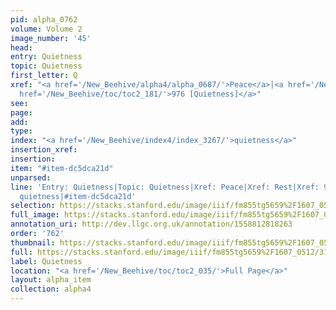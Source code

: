 ```yaml
---
pid: alpha_0762
volume: Volume 2
image_number: '45'
head: 
entry: Quietness
topic: Quietness
first_letter: Q
xref: "<a href='/New_Beehive/alpha4/alpha_0687/'>Peace</a>|<a href='/New_Beehive/alpha4/alpha_0791/'>Rest</a>|<a
  href='/New_Beehive/toc/toc2_181/'>976 [Quietness]</a>"
see: 
page: 
add: 
type: 
index: "<a href='/New_Beehive/index4/index_3267/'>quietness</a>"
insertion_xref: 
insertion: 
item: "#item-dc5dca21d"
unparsed: 
line: 'Entry: Quietness|Topic: Quietness|Xref: Peace|Xref: Rest|Xref: 976 [Quietness]|Index:
  quietness|#item-dc5dca21d'
selection: https://stacks.stanford.edu/image/iiif/fm855tg5659%2F1607_0512/314,2512,3037,407/full/0/default.jpg
full_image: https://stacks.stanford.edu/image/iiif/fm855tg5659%2F1607_0512/full/full/0/default.jpg
annotation_uri: http://dev.llgc.org.uk/annotation/1558812818263
order: '762'
thumbnail: https://stacks.stanford.edu/image/iiif/fm855tg5659%2F1607_0512/314,2512,600,180/250,/0/default.jpg
full: https://stacks.stanford.edu/image/iiif/fm855tg5659%2F1607_0512/314,2512,3037,407/full/0/default.jpg
label: Quietness
location: "<a href='/New_Beehive/toc/toc2_035/'>Full Page</a>"
layout: alpha_item
collection: alpha4
---
```

